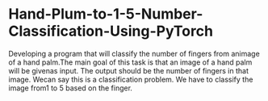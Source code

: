 # Hand-Plum-to-1-5-Number-Classification-Using-PyTorch
 Developing  a  program  that  will  classify  the  number  of  fingers  from  animage of a hand palm.The main goal of this task is that an image of a hand palm will be givenas input.  The output should be the number of fingers in that image.  Wecan say this is a classification problem.  We have to classify the image from1 to 5 based on the finger.
